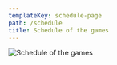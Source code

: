 ```yaml
---
templateKey: schedule-page
path: /schedule
title: Schedule of the games
---
```

![](/img/qualifiers.jpg "Schedule of the games")